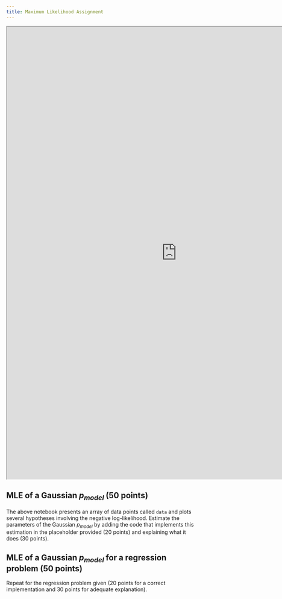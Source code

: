 ```yaml
---
title: Maximum Likelihood Assignment
---
```



<iframe src="https://nbviewer.jupyter.org/github/pantelis-classes/cs634-notebooks/blob/master/maximum_likelihood.ipynb" width="900" height="1200"></iframe>

##  MLE of a Gaussian $p_{model}$ (50 points)

The above notebook presents an array of data points called `data` and plots several hypotheses involving the negative log-likelihood. Estimate the parameters of the Gaussian $p_{model}$ by adding the code that implements this estimation in the placeholder provided (20 points) and explaining what it does (30 points).  

## MLE of a Gaussian $p_{model}$ for a regression problem (50 points)

Repeat for the regression problem given (20 points for a correct implementation and 30 points for adequate explanation). 



